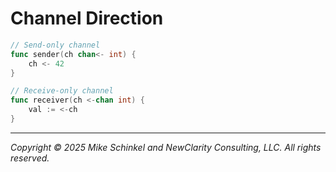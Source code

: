 # Channel Direction
```go
// Send-only channel
func sender(ch chan<- int) {
    ch <- 42
}

// Receive-only channel
func receiver(ch <-chan int) {
    val := <-ch
}
```
---
*Copyright © 2025 Mike Schinkel and NewClarity Consulting, LLC. All rights reserved.*
